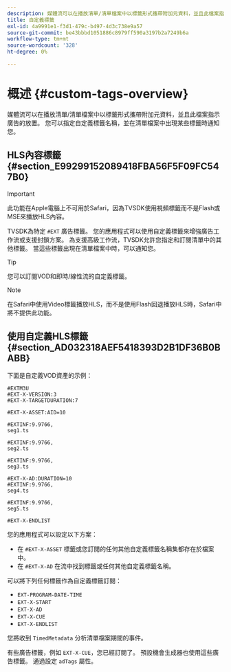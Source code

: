 ```yaml
---
description: 媒體流可以在播放清單/清單檔案中以標籤形式攜帶附加元資料，並且此檔案指示廣告的放置。 您可以指定自定義標籤名稱，並在清單檔案中出現某些標籤時通知您。
title: 自定義標籤
exl-id: 4a9991e1-f3d1-479c-b497-4d3c738e9a57
source-git-commit: be43bbbd1051886c8979ff590a3197b2a7249b6a
workflow-type: tm+mt
source-wordcount: '328'
ht-degree: 0%

---
```


# 概述 {#custom-tags-overview}

媒體流可以在播放清單/清單檔案中以標籤形式攜帶附加元資料，並且此檔案指示廣告的放置。 您可以指定自定義標籤名稱，並在清單檔案中出現某些標籤時通知您。

## HLS內容標籤 {#section_E99299152089418FBA56F5F09FC547B0}

>[!IMPORTANT]
>
>此功能在Apple電腦上不可用於Safari，因為TVSDK使用視頻標籤而不是Flash或MSE來播放HLS內容。

TVSDK為特定 `#EXT` 廣告標籤。 您的應用程式可以使用自定義標籤來增強廣告工作流或支援封鎖方案。 為支援高級工作流，TVSDK允許您指定和訂閱清單中的其他標籤。 當這些標籤出現在清單檔案中時，可以通知您。

>[!TIP]
>
>您可以訂閱VOD和即時/線性流的自定義標籤。

>[!NOTE]
>
>在Safari中使用Video標籤播放HLS，而不是使用Flash回退播放HLS時，Safari中將不提供此功能。

## 使用自定義HLS標籤 {#section_AD032318AEF5418393D2B1DF36B0BABB}

下面是自定義VOD資產的示例：

```
#EXTM3U
#EXT-X-VERSION:3
#EXT-X-TARGETDURATION:7
 
#EXT-X-ASSET:AID=10
 
#EXTINF:9.9766,
seg1.ts
 
#EXTINF:9.9766,
seg2.ts
 
#EXTINF:9.9766,
seg3.ts
 
#EXT-X-AD:DURATION=10
#EXTINF:9.9766,
seg4.ts
 
#EXTINF:9.9766,
seg5.ts
 
#EXT-X-ENDLIST
```

您的應用程式可以設定以下方案：

* 在 `#EXT-X-ASSET` 標籤或您訂閱的任何其他自定義標籤名稱集都存在於檔案中。
* 在 `#EXT-X-AD` 在流中找到標籤或任何其他自定義標籤名稱。

可以將下列任何標籤作為自定義標籤訂閱：

* `EXT-PROGRAM-DATE-TIME`
* `EXT-X-START`
* `EXT-X-AD`
* `EXT-X-CUE`
* `EXT-X-ENDLIST`

您將收到 `TimedMetadata` 分析清單檔案期間的事件。

有些廣告標籤，例如 `EXT-X-CUE`，您已經訂閱了。 預設機會生成器也使用這些廣告標籤。 通過設定 `adTags` 屬性。
